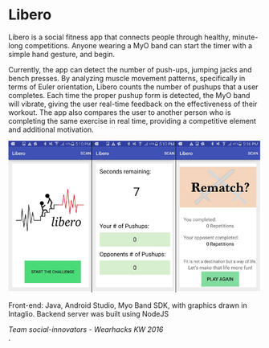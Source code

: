 # Libero

Libero is a social fitness app that connects people through healthy, minute-long competitions. Anyone wearing a MyO band can start the timer with a simple hand gesture, and begin.

Currently, the app can detect the number of push-ups, jumping jacks and bench presses. By analyzing muscle movement patterns, specifically in terms of Euler orientation, Libero counts the number of pushups that a user completes. Each time the proper pushup form is detected, the MyO band will vibrate, giving the user real-time feedback on the effectiveness of their workout. The app also compares the user to another person who is completing the same exercise in real time, providing a competitive element and additional motivation.  



![Libero](/app/src/main/res/drawable/libero.png?raw=true)

Front-end: Java, Android Studio, Myo Band SDK, with graphics drawn in Intaglio.
Backend server was built using NodeJS  

<em>Team social-innovators - Wearhacks KW 2016</em>  
.
